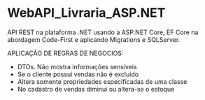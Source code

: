 # WebAPI_Livraria_ASP.NET
API REST na plataforma .NET usando a ASP.NET Core, EF Core na abordagem Code-First e aplicando Migrations e SQLServer.

APLICAÇÃO DE REGRAS DE NEGOCIOS:
- DTOs. Não mostra informações sensiveis
- Se o cliente possui vendas não é excluido
- Altera somente propriedades especificadas de uma classe
- No cadastro de vendas diminui ou altera-se o estoque
